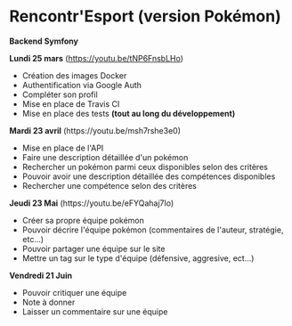 # Rencontr'Esport (version Pokémon)

<strong>Backend Symfony</strong>

<strong>Lundi 25 mars</strong> <span>(https://youtu.be/tNP6FnsbLHo)</span>
<ul>
  <li>Création des images Docker</li>
  <li>Authentification via Google Auth</li>
  <li>Compléter son profil</li>
  <li>Mise en place de Travis CI</li>
  <li>Mise en place des tests <strong>(tout au long du développement)</strong></li>
</ul>
<strong>Mardi 23 avril</strong> <span>(https://youtu.be/msh7rshe3e0)</span>
<ul>
  <li>Mise en place de l'API</li>
  <li>Faire une description détaillée d'un pokémon</li>
  <li>Rechercher un pokémon parmi ceux disponibles selon des critères</li>
  <li>Pouvoir avoir une description détaillée des compétences disponibles</li>
  <li>Rechercher une compétence selon des critères</li>
</ul>
<strong>Jeudi 23 Mai</strong> <span>(https://youtu.be/eFYQahaj7Io)</span>
<ul>
  <li>Créer sa propre équipe pokémon</li>
  <li>Pouvoir décrire l'équipe pokémon (commentaires de l'auteur, stratégie, etc...)</li>
  <li>Pouvoir partager une équipe sur le site</li>
  <li>Mettre un tag sur le type d'équipe (défensive, aggresive, ect...)</li>
</ul>
<strong>Vendredi 21 Juin</strong>
<ul>
  <li>Pouvoir critiquer une équipe</li>
  <li>Note à donner</li>
  <li>Laisser un commentaire sur une équipe</li>
</ul>
